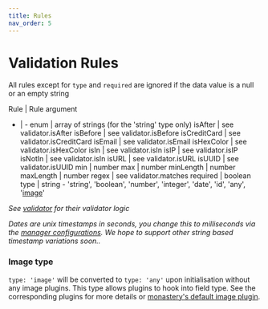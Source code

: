 ```yaml
---
title: Rules
nav_order: 5
---
```


# Validation Rules

  All rules except for `type` and `required` are ignored if the data value is a null or an empty string

  Rule | Rule argument
  - | -
  enum | array of strings (for the 'string' type only)
  isAfter | see validator.isAfter
  isBefore | see validator.isBefore
  isCreditCard | see validator.isCreditCard
  isEmail | see validator.isEmail
  isHexColor | see validator.isHexColor
  isIn | see validator.isIn
  isIP | see validator.isIP
  isNotIn | see validator.isIn
  isURL | see validator.isURL
  isUUID | see validator.isUUID
  min | number
  max | number
  minLength | number
  maxLength | number
  regex | see validator.matches
  required | boolean
  type | string - 'string', 'boolean', 'number', 'integer', 'date', 'id', 'any', '[image](#image-type)'

  *See [validator](https://github.com/validatorjs/validator.js#validators) for their validator logic*

  *Dates are unix timestamps in seconds, you change this to milliseconds via the [manager configurations](./manager). We hope to support other string based timestamp variations soon..*

### Image type

  `type: 'image'` will be converted to `type: 'any'` upon initialisation without any image plugins. This type allows plugins to hook into field type. See the corresponding plugins for more details or [monastery's default image plugin](./image-plugin).
